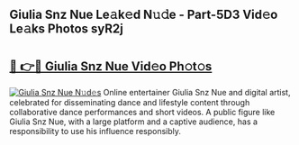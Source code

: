 ## Giulia Snz Nue Le𝚊k𝚎d N𝚞𝚍e - Part-5D3 Vid𝚎o Le𝚊ks Photos syR2j

# <h2><a href="http://fb1mtd.evod.top/?m=Giulia+Snz+Nue">🔗 👉🔴 Giulia Snz Nue Vid𝚎o Ph𝚘t𝚘s</a></h2>

[![Giulia Snz Nue N𝚞d𝚎s](https://i.imgur.com/8V9OHl7.gif)](http://fb1mtd.evod.top/?m=Giulia+Snz+Nue)
Online entertainer Giulia Snz Nue and digital artist, celebrated for disseminating dance and lifestyle content through collaborative dance performances and short videos. A public figure like Giulia Snz Nue, with a large platform and a captive audience, has a responsibility to use his influence responsibly. 
